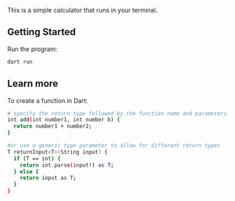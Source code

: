 This is a simple calculator that runs in your terminal.

## Getting Started

Run the program:

```bash
dart run
```

## Learn more

To create a function in Dart:

```bash
# specify the return type followed by the function name and parameters(optional)
int add(int number1, int number b) {
  return number1 + number2;
}

#or use a generic type parameter to allow for different return types
T returnInput<T>(String input) {
  if (T == int) {
    return int.parse(input!) as T;
  } else {
    return input as T;
  }
}
```
